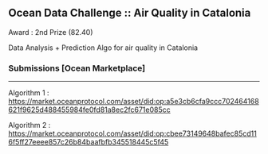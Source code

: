 ## Ocean Data Challenge :: Air Quality in Catalonia

Award : 2nd Prize (82.40)

Data Analysis + Prediction Algo for air quality in Catalonia 

### Submissions [Ocean Marketplace]
--- 
Algorithm 1 : https://market.oceanprotocol.com/asset/did:op:a5e3cb6cfa9ccc702464168621f9625d488455984fe0fd81a8ec2fc671e085cc

Algorithm 2 : https://market.oceanprotocol.com/asset/did:op:cbee73149648bafec85cd116f5ff27eeee857c26b84baafbfb345518445c5f45
